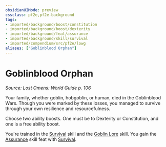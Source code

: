 ```yaml
---
obsidianUIMode: preview
cssclass: pf2e,pf2e-background
tags:
- imported/background/boost/constitution
- imported/background/boost/dexterity
- imported/background/feat/assurance
- imported/background/skill/survival
- imported/compendium/src/pf2e/lowg
aliases: ["Goblinblood Orphan"]
---
```

# Goblinblood Orphan
*Source: Lost Omens: World Guide p. 106*  

Your family, whether goblin, hobgoblin, or human, died in the Goblinblood Wars. Though you were marked by these losses, you managed to survive through your own resilience and resourcefulness.

Choose two ability boosts. One must be to Dexterity or Constitution, and one is a free ability boost.

You're trained in the [Survival](../../skills.md#Survival) skill and the [Goblin Lore](../../skills.md#Lore) skill. You gain the [Assurance](../../feats/assurance.md) skill feat with [Survival](../../skills.md#Survival).
